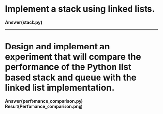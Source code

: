 # Implement a stack using linked lists.

**Answer(stack.py)**

---

# Design and implement an experiment that will compare the performance of the Python list based stack and queue with the linked list implementation.

**Answer(perfomance_comparison.py)**
**Result(Perfomance_comparison.png)**
